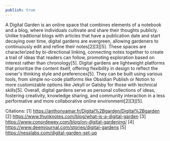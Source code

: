 ```yaml
---
publish: true
---
```

A Digital Garden is an online space that combines elements of a notebook and a blog, where individuals cultivate and share their thoughts publicly. Unlike traditional blogs with articles that have a publication date and start decaying over time, digital gardens are evergreen, allowing gardeners to continuously edit and refine their notes[2][3][5]. These spaces are characterized by bi-directional linking, connecting notes together to create a trail of ideas that readers can follow, promoting exploration based on interest rather than chronology[5]. Digital gardens are lightweight platforms that prioritize the content itself, offering flexibility in design to reflect the owner's thinking style and preferences[5]. They can be built using various tools, from simple no-code platforms like Obsidian Publish or Notion to more customizable options like Jekyll or Gatsby for those with technical skills[5]. Overall, digital gardens serve as personal collections of ideas, fostering creativity, knowledge sharing, and community interaction in a less performative and more collaborative online environment[2][3][5].

Citations:
[1] https://anthonyamar.fr/Digital%2Bgarden/Digital%2Bgarden
[2] https://www.thunknotes.com/blog/what-is-a-digital-garden
[3] https://www.conordewey.com/blog/on-digital-gardening/
[4] https://www.deemjournal.com/stories/digital-gardens
[5] https://nesslabs.com/digital-garden-set-up